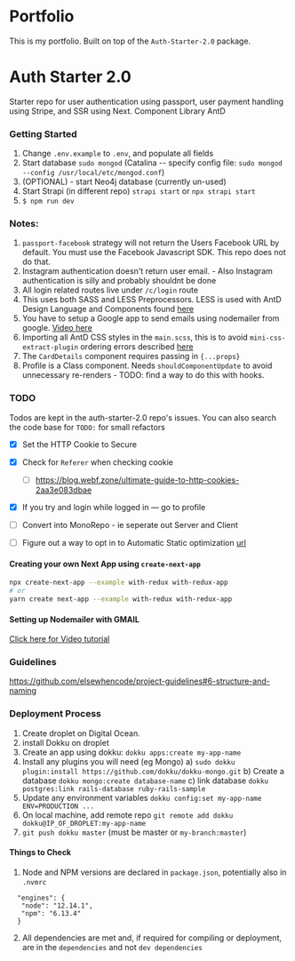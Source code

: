# Portfolio

This is my portfolio. Built on top of the `Auth-Starter-2.0` package.

# Auth Starter 2.0
Starter repo for user authentication using passport, user payment handling using Stripe, and SSR using Next. Component Library AntD

### Getting Started
1. Change `.env.example` to `.env`, and populate all fields
2. Start database `sudo mongod` (Catalina -- specify config file: `sudo mongod --config /usr/local/etc/mongod.conf`)
3. (OPTIONAL) - start Neo4j database (currently un-used)
4. Start Strapi (in different repo) `strapi start` or `npx strapi start`
5. `$ npm run dev`

### Notes:
  1) `passport-facebook` strategy will not return the Users Facebook URL by default. You must use the Facebook Javascript SDK. This repo does not do that.
  2) Instagram authentication doesn't return user email.
    - Also Instagram authentication is silly and probably shouldnt be done
  3) All login related routes live under `/c/login` route
  4) This uses both SASS and LESS Preprocessors. LESS is used with AntD Design Language and Components found [here](https://ant.design/)
  5) You have to setup a Google app to send emails using nodemailer from google. [Video here](https://www.youtube.com/watch?v=JJ44WA_eV8E)
  6) Importing all AntD CSS styles in the `main.scss`, this is to avoid `mini-css-extract-plugin` ordering errors described [here](https://github.com/ant-design/ant-design/issues/15696)
  7) The `CardDetails` component requires passing in `{...props}`
  8) Profile is a Class component. Needs `shouldComponentUpdate` to avoid unnecessary re-renders
    - TODO: find a way to do this with hooks.

### TODO
Todos are kept in the auth-starter-2.0 repo's issues.
You can also search the code base for `TODO:` for small refactors
- [x] Set the HTTP Cookie to Secure
- [x] Check for `Referer` when checking cookie
  - [ ] https://blog.webf.zone/ultimate-guide-to-http-cookies-2aa3e083dbae
- [x] If you try and login while logged in — go to profile
- [ ] Convert into MonoRepo - ie seperate out Server and Client
- [ ] Figure out a way to opt in to Automatic Static optimization [url](https://github.com/zeit/next.js/blob/master/errors/opt-out-auto-static-optimization.md)


#### Creating your own Next App using `create-next-app`
```bash
npx create-next-app --example with-redux with-redux-app
# or
yarn create next-app --example with-redux with-redux-app
```

#### Setting up Nodemailer with GMAIL
[Click here for Video tutorial](https://www.youtube.com/watch?v=JJ44WA_eV8E)


### Guidelines
https://github.com/elsewhencode/project-guidelines#6-structure-and-naming


### Deployment Process
1) Create droplet on Digital Ocean.
2) install Dokku on droplet
3) Create an app using dokku: `dokku apps:create my-app-name`
4) Install any plugins you will need (eg Mongo)
    a) `sudo dokku plugin:install https://github.com/dokku/dokku-mongo.git`
    b) Create a database `dokku mongo:create database-name`
    c) link database `dokku postgres:link rails-database ruby-rails-sample`
5) Update any environment variables `dokku config:set my-app-name ENV=PRODUCTION ...`
6) On local machine, add remote repo `git remote add dokku dokku@IP_OF_DROPLET:my-app-name`
7) `git push dokku master` (must be master or `my-branch:master`)

#### Things to Check
1) Node and NPM versions are declared in `package.json`, potentially also in `.nvmrc`
```
  "engines": {
   "node": "12.14.1",
   "npm": "6.13.4"
  }
```
2) All dependencies are met and, if required for compiling or deployment, are in the `dependencies` and not `dev dependencies`
